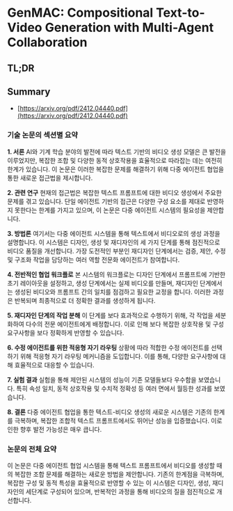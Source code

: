 # GenMAC: Compositional Text-to-Video Generation with Multi-Agent Collaboration
## TL;DR
## Summary
- [https://arxiv.org/pdf/2412.04440.pdf](https://arxiv.org/pdf/2412.04440.pdf)

### 기술 논문의 섹션별 요약

**1. 서론**
AI와 기계 학습 분야의 발전에 따라 텍스트 기반의 비디오 생성 모델은 큰 발전을 이루었지만, 복잡한 조합 및 다양한 동적 상호작용을 효율적으로 따라잡는 데는 여전히 한계가 있습니다. 이 논문은 이러한 복잡한 문제를 해결하기 위해 다중 에이전트 협업을 통한 새로운 접근법을 제시합니다.

**2. 관련 연구**
현재의 접근법은 복잡한 텍스트 프롬프트에 대한 비디오 생성에서 주요한 문제를 겪고 있습니다. 단일 에이전트 기반의 접근은 다양한 구성 요소를 제대로 반영하지 못한다는 한계를 가지고 있으며, 이 논문은 다중 에이전트 시스템의 필요성을 제안합니다.

**3. 방법론**
여기서는 다중 에이전트 시스템을 통해 텍스트에서 비디오로의 생성 과정을 설명합니다. 이 시스템은 디자인, 생성 및 재디자인의 세 가지 단계를 통해 점진적으로 비디오 품질을 개선합니다. 가장 도전적인 부분인 재디자인 단계에서는 검증, 제안, 수정 및 구조화 작업을 담당하는 여러 역할 전문화 에이전트가 참여합니다.

**4. 전반적인 협업 워크플로**
본 시스템의 워크플로는 디자인 단계에서 프롬프트에 기반한 초기 레이아웃을 설정하고, 생성 단계에서는 실제 비디오를 만들며, 재디자인 단계에서는 생성된 비디오와 프롬프트 간의 일치를 점검하고 필요한 교정을 합니다. 이러한 과정은 반복되며 최종적으로 더 정확한 결과를 생성하게 됩니다.

**5. 재디자인 단계의 작업 분해**
이 단계를 보다 효과적으로 수행하기 위해, 각 작업을 세분화하여 다수의 전문 에이전트에게 배정합니다. 이로 인해 보다 복잡한 상호작용 및 구성 요구사항을 보다 정확하게 반영할 수 있습니다.

**6. 수정 에이전트를 위한 적응형 자기 라우팅**
상황에 따라 적합한 수정 에이전트를 선택하기 위해 적응형 자기 라우팅 메커니즘을 도입합니다. 이를 통해, 다양한 요구사항에 대해 효율적으로 대응할 수 있습니다.

**7. 실험 결과**
실험을 통해 제안된 시스템의 성능이 기존 모델들보다 우수함을 보였습니다. 특히 속성 일치, 동적 상호작용 및 수치적 정확성 등 여러 면에서 월등한 성과를 보였습니다.

**8. 결론**
다중 에이전트 협업을 통한 텍스트-비디오 생성의 새로운 시스템은 기존의 한계를 극복하며, 복잡한 조합적 텍스트 프롬프트에서도 뛰어난 성능을 입증했습니다. 이로 인한 향후 발전 가능성은 매우 큽니다.

### 논문의 전체 요약
이 논문은 다중 에이전트 협업 시스템을 통해 텍스트 프롬프트에서 비디오를 생성할 때의 복잡한 조합 문제를 해결하는 새로운 방법을 제안합니다. 기존의 한계점을 극복하며, 복잡한 구성 및 동적 특성을 효율적으로 반영할 수 있는 이 시스템은 디자인, 생성, 재디자인의 세단계로 구성되어 있으며, 반복적인 과정을 통해 비디오의 질을 점진적으로 개선합니다.